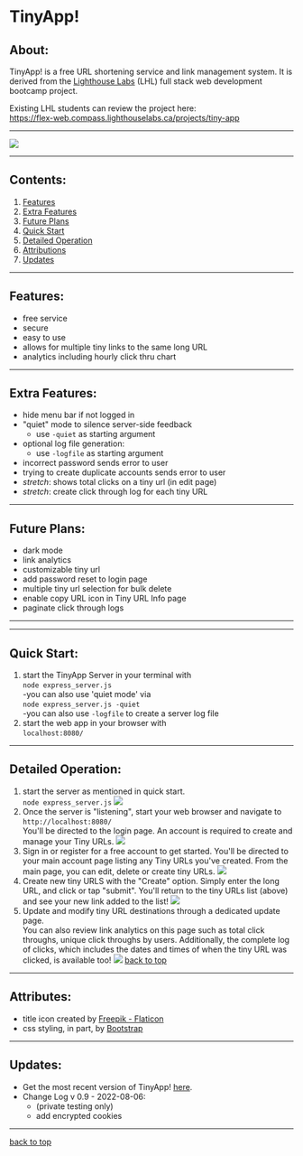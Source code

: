 # TinyApp!
## About:
TinyApp! is a free URL shortening service and link management system. It is derived from the <a href="www.lighthouselabs.ca">Lighthouse Labs</a> (LHL) full stack web development bootcamp project.

Existing LHL students can review the project here:  
https://flex-web.compass.lighthouselabs.ca/projects/tiny-app  

---

![](image-readme.png)
  
---
## Contents:
1. [Features](#features)
2. [Extra Features](#extra-features)
3. [Future Plans](#future-plans)
4. [Quick Start](#quick-start)
5. [Detailed Operation](#detailed-operation)
6. [Attributions](#attributes)
7. [Updates](#updates)
---
## Features:
- free service
- secure
- easy to use
- allows for multiple tiny links to the same long URL
- analytics including hourly click thru chart
---
## Extra Features:
- hide menu bar if not logged in
- "quiet" mode to silence server-side feedback
    * use ```-quiet``` as starting argument
- optional log file generation:  
    * use ```-logfile``` as starting argument
- incorrect password sends error to user
- trying to create duplicate accounts sends error to user
- _stretch_: shows total clicks on a tiny url (in edit page)
- _stretch_: create click through log for each tiny URL
---
## Future Plans:
- dark mode
- link analytics
- customizable tiny url
- add password reset to login page
- multiple tiny url selection for bulk delete
- enable copy URL icon in Tiny URL Info page
- paginate click through logs
---
---
## Quick Start:
1) start the TinyApp Server in your terminal with  
  ```node express_server.js```   
  -you can also use 'quiet mode' via  
  ```node express_server.js -quiet```  
  -you can also use ```-logfile```  to create a server log file
2) start the web app in your browser with  
```localhost:8080/```  
---
## Detailed Operation:
1) start the server as mentioned in quick start.  
```node express_server.js```
![](image-server.png)
2) Once the server is "listening", start your web browser and navigate to ```http://localhost:8080/```  
You'll be directed to the login page.  An account is required to create and manage your Tiny URLs.
![](image-login.png)
3) Sign in or register for a free account to get started. You'll be directed to your main account page listing any Tiny URLs you've created. From the main page, you can edit, delete or create tiny URLs.
![](image-tinylist.png)
4) Create new tiny URLS with the "Create" option.  Simply enter the long URL, and click or tap "submit". You'll return to the tiny URLs list (above) and see your new link added to the list!
![](image-createfirst.png)
5) Update and modify tiny URL destinations through a dedicated update page.  
You can also review link analytics on this page such as total click throughs, unique click throughs by users.  Additionally, the complete log of clicks, which includes the dates and times of when the tiny URL was clicked, is available too! 
![](image-createtinyurl.png)
[back to top](#about)
----
## Attributes:
- title icon created by <a href="https://www.flaticon.com/free-icons/rocket" title="rocket icons">Freepik - Flaticon</a>
- css styling, in part, by <a href="https://getbootstrap.com">Bootstrap</a>
---
## Updates:
- Get the most recent version of TinyApp! [here](https://github.com/ej8899/tinyapp).
- Change Log v 0.9 - 2022-08-06:  
    * (private testing only)
    - add encrypted cookies

---
[back to top](#about)
